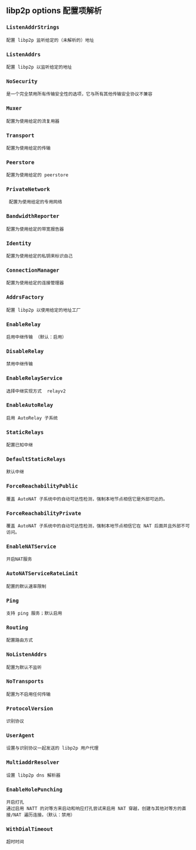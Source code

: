 

## libp2p options 配置项解析


### `ListenAddrStrings`
    配置 libp2p 监听给定的（未解析的）地址

### `ListenAddrs` 
    配置 libp2p 以监听给定的地址

### `NoSecurity`
    是一个完全禁用所有传输安全性的选项，它与所有其他传输安全协议不兼容

### `Muxer`
    配置为使用给定的流复用器

### `Transport`
	配置为使用给定的传输

### `Peerstore`
	配置为使用给定的 peerstore

### `PrivateNetwork`
	 配置为使用给定的专用网络
### `BandwidthReporter`
    配置为使用给定的带宽报告器
### `Identity`
    配置为使用给定的私钥来标识自己
### `ConnectionManager`
    配置为使用给定的连接管理器
### `AddrsFactory`
    配置 libp2p 以使用给定的地址工厂
### `EnableRelay`
    启用中继传输 （默认：启用）
### `DisableRelay`
    禁用中继传输
### `EnableRelayService`
	选择中继实现方式  relayv2
### `EnableAutoRelay`
	启用 AutoRelay 子系统
### `StaticRelays`
	配置已知中继
### `DefaultStaticRelays`
	默认中继
### `ForceReachabilityPublic`
	覆盖 AutoNAT 子系统中的自动可达性检测，强制本地节点相信它是外部可达的。
### `ForceReachabilityPrivate`
	覆盖 AutoNAT 子系统中的自动可达性检测，强制本地节点相信它在 NAT 后面并且外部不可访问。
### `EnableNATService`
	开启NAT服务
### `AutoNATServiceRateLimit`
	配置的默认速率限制
### `Ping`
	支持 ping 服务；默认启用
### `Routing`
	配置路由方式
### `NoListenAddrs`
	配置为默认不监听
### `NoTransports`
	配置为不启用任何传输
### `ProtocolVersion`
	识别协议
### `UserAgent`
	设置与识别协议一起发送的 libp2p 用户代理
### `MultiaddrResolver`
	设置 libp2p dns 解析器
### `EnableHolePunching`
    开启打孔
    通过启用 NATT 的对等方来启动和响应打孔尝试来启用 NAT 穿越，创建与其他对等方的直接/NAT 遍历连接。（默认：禁用）
### `WithDialTimeout`
    超时时间





